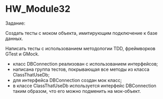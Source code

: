# HW_Module32

Задание:

Создать тесты с моком объекта, имитирующим подключение к базе данных.

Написать тесты с использованием методологии TDD, фреймворков GTest и GMock.

- класс DBConnection реализован с использованием интерфейсов;
- написана группа тестов, покрывающая все методы из класса ClassThatUseDb;
- для интерфейса DBConnection создан мок класс;
- в классе ClassThatUseDb используется интерфейс DBConnection таким образом, что его можно подменить на мок-объект.
